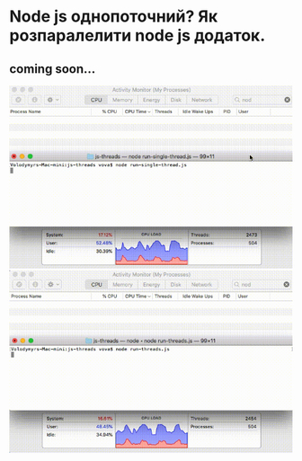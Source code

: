 # Node js однопоточний? Як розпаралелити node js додаток.

## coming soon...

![](https://github.com/VolodymyrTymets/articles/blob/master/js-threds/img/single-thread.gif?raw=true)
![](https://github.com/VolodymyrTymets/articles/blob/master/js-threds/img/threads.gif?raw=true)